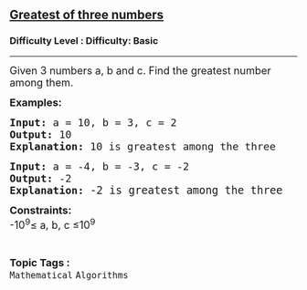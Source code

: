 <h2><a href="https://www.geeksforgeeks.org/problems/greatest-of-three-numbers2520/1">Greatest of three numbers</a></h2><h3>Difficulty Level : Difficulty: Basic</h3><hr><div class="problems_problem_content__Xm_eO"><p><span style="font-size: 18px;">Given 3 numbers a, b and c. Find the greatest number among them.</span></p>
<p><span style="font-size: 18px;"><strong>Examples:</strong></span></p>
<pre><span style="font-size: 18px;"><strong>Input:</strong> a = 10, b = 3, c = 2
<strong>Output:</strong> 10
<strong>Explanation: </strong>10 is greatest among the three </span></pre>
<pre><span style="font-size: 18px;"><strong>Input:</strong> a = -4, b = -3, c = -2
<strong>Output:</strong> -2
<strong>Explanation: </strong><span style="font-size: 14pt;">-2 is </span></span><span style="font-size: 14pt;">greatest among the three</span></pre>
<p><span style="font-size: 18px;"><strong>Constraints:</strong><br>-10<sup>9</sup>≤ a, b, c ≤10<sup>9</sup></span></p></div><br><p><span style=font-size:18px><strong>Topic Tags : </strong><br><code>Mathematical</code>&nbsp;<code>Algorithms</code>&nbsp;